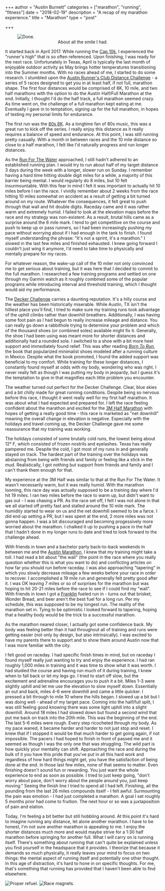 +++
author = "Austin Burnett"
categories = ["marathon", "running", "fitness"]
date = "2018-02-19"
description = "A recap of my marathon experience."
title = "Marathon"
type = "post"

+++

<figure>
  <img src="/img/marathon/done.jpg" alt="Done.">
  <figcaption style="text-align: center;">About all the smile I had.</figcaption>
</figure>

It started back in April 2017. While running the [Cap 10k](http://www.cap10k.com/), I experienced the "runner's high" that is so often referenced. Upon finishing, I was ready for the next race. Unfortunately in Texas, April is typically the last month of enjoyable outdoor activity as May brings hotter temperatures transitioning into the Summer months. With no races ahead of me, I started to do some research. I stumbled upon the [Austin Runner's Club Distance Challenge](https://austinrunners.org/distance-challenge/) - a series of 5 races designed to get you in at least half, if not full, marathon shape. The first four distances would be comprised of 8K, 10 mile, and two half marathons with the option to do the Austin Half/Full Marathon at the end. Initially, I thought I'd do the half track, a full marathon seemed crazy. As time went on, the challenge of a full marathon kept eating at me. Eventually I gave in to temptation, signing up for the full marathon, in hopes of testing my personal limits for endurance.

The first run was the [80s 8K](https://www.rft80s8k.com/). As a longtime fan of 80s music, this was a great run to kick off the series. I really enjoy this distance as it really requires a balance of speed and endurance. At this point, I was still running pretty casually. With a month in between races and the 10 mile distance so close to a half marathon, I felt like I'd naturally progress and run longer distances.

As the [Run For The Water](https://www.runforthewater.com/) approached, I still hadn't adhered to an established running plan. I would try to run about half of my target distance 3 days during the week with a longer, slower run on Sunday. I remember having a hard time hitting double digit miles for a while, a majority of this barrier being mental. I would regularly do 8 miles, but 10 felt insurmountable. With this fear in mind I felt it was important to actually hit 10 miles before I ran the race. I vividly remember about 2 weeks from the race hitting 10 miles somewhat on accident as a result of getting a bit turned around on my route. Whatever the consequences, it felt great to push through that wall and hit double digits. Raceday came and it was rather warm and extremely humid. I failed to look at the elevation maps before the race and my strategy was non-existent. As a result, brutal hills came as a surprise around the 6 mile mark. I tend to get competitive on the course and push to keep up or pass runners, so I had been increasingly pushing my pace without worrying about if I had enough in the tank to finish. I found myself understanding the phrase: "It's not a sprint, it's a marathon." I slowed in the last few miles and finished exhausted. I knew going forward I couldn't just wing it anymore, I'd need to take time to physically and mentally prepare for my races.

For whatever reason, the wake-up call of the 10 miler not only convinced me to get serious about training, but it was here that I decided to commit to the full marathon. I researched a few training programs and settled on one through my Garmin watch as it roughly combined some of the popular programs while introducing interval and threshold training, which I thought would aid my performance.

The [Decker Challenge](https://austinrunners.org/events/decker-challenge/) carries a daunting reputation. It's a hilly course and the weather has been historically miserable. While Austin, TX isn't the hilliest place you'll find, I tried to make sure my training runs took advantage of the uphill climbs rather than downhill breathers. Additionally, I was having some foot pain as I had begun to really increase mileage and distance. You can really go down a rabbithole trying to determine your problem and which of the thousand shoes (or combined soles) available might fix it. Generally, the shoe I had been using was meant more for shorter distances and additionally had a rounded sole. I switched to a shoe with a bit more heel support and immediately found relief. This was after reading [_Born To Run_](http://www.chrismcdougall.com/born-to-run/), the book that popularized minimalist shoes modeled after a running culture in Mexico. Despite what the book promoted, I found the added support was beneficial to my comfort. While training for these longer distances, I constantly found myself at odds with my body, wondering who was right. I never really felt as though I was putting my body in jeopardy, but I guess it's the temptation to give in that magnifies each little problem you encounter.

The weather turned out perfect for the Decker Challenge. Clear, blue skies and a bit chilly made for great running conditions. Despite being so nervous before this race, I thought it went really well for my first half marathon. It was about what I had expected and prepared for. I left the race feeling confident about the marathon and excited for the [3M Half Marathon](http://3mhalfmarathon.com/) with hopes of getting a really good time - this race is marketed as "net downhill" meaning the overall change in elevation is negative. Especially with the holidays and travel coming up, the Decker Challenge gave me some reassurance that my training was working.

The holidays consisted of some brutally cold runs, the lowest being about 12° F, which consisted of frozen nostrils and eyelashes. Texas has really pampered me. Despite the cold, I got most of my runs in and generally stayed on track. The hardest part of the training over the holidays was abstaining from being with friends and family or feeling like a stick in the mud. Realistically, I got nothing but support from friends and family and I can't thank them enough for that.

My experience at the 3M Half was similar to that at the Run For The Water. It wasn't necessarily warm, but it was really humid. With the marathon looming, this race day was actually supposed to be a training day where I'd hit 19 miles. I ran two miles before the race to warm up, but didn't want to gas out - I was chasing a PR. As the race set off, I felt I was not alone in that we all started off pretty fast and stalled around the 10 mile mark. The humidity started to wear on us and the net downhill seemed to be a farce. I did end up setting a PR, but I was spent at the end, 2 more miles was not gonna happen. I was a bit discouraged and becoming progessively more worried about the marathon. I chalked it up to pushing a pace in the half that I hadn't done in my longer runs to date and tried to look forward to the challenge ahead.

With friends in town and a bachelor party back-to-back weekends in between me and the [Austin Marathon](https://youraustinmarathon.com/), I knew that my training might take a toll. I had read a bit about "the wall" (the point in the race where you really question whether this is what you want to do) and conflicting articles on how far you should run before raceday. I was also approaching "tapering" in which you slowly decrease mileage a few weeks before your race in order to recover. I accomplished a 19 mile run and generally felt pretty good after it. I was OK leaving 7 miles or so of surprises for the marathon but was hoping to hit 20-21 miles before the race to see if I could find my "wall". With friends in town I got a [Franklin](https://franklinbbq.com/) fueled run in - turns out that brisket, Wonder Bread, and beer aren't the best fuel for a long run. Per my schedule, this was supposed to be my longest run. The reality of the marathon set in. Tying to be optimistic I looked forward to tapering, hoping that a healthy body would be the trick to a successful marathon.

As the marathon neared closer, I actually got some confidence back. My body was feeling better than it had throughout all of training and runs were getting easier (not only by design, but also intrinsically). I was excited to have my parents there to support and to show them around Austin now that I was more familiar with the city.

I felt good on raceday. I had specific finish times in mind, but on raceday I found myself really just wanting to try and enjoy the experience. I had ran roughly 1,000 miles in training and it was time to show what it was worth. I had studied the course and having run much of it during training, I knew when to fall back or let my legs go. I tried to start off slow, but the excitement and adrenaline encourages you to push it a bit. Miles 1-3 were slightly uphill and let me use the elevation to slow myself down. Essentially an out and back, miles 4-6 were downhill and came a little quicker. I pressed a bit through to mile 10 where the hills began. I slowed up a bit but I was doing well - ahead of my target pace. Coming into the half/full split, I was still feeling good knowing there was some light uphill into a slight downhill. Around 18 miles I had slowed down but found a second wind that put me back on track into the 20th mile. This was the beginning of the end. The last 5-6 miles were rough. Every step ricocheted through my body. As my pace waned, it became harder and harder to not just stop and reset. I knew that if I stopped it would be that much harder to get going again, if not impossible. The pacers I had hoped to finish in front of passed me and it seemed as though I was the only one that was struggling. The wild part is how quickly your mentality can shift. Approaching the race and during the bulk of it you have this pride that you've put in all this hard work and regardless of how hard things might get, you have the satisfaction of being done at the end. In those last few miles, none of that seems to matter. Even finishing doesn't sound fun or rewarding. You just want the whole experience to end as soon as possible. I tried to just keep going, "don't worry about pace, don't worry about the people around you, just keep moving." Seeing the finish line I tried to spend all I had left. Finishing, all the pounding from the last 26 miles compounds itself - I felt awful. Surmounting the pain was emotion - I had just completed a marathon. A goal I set roughly 5 months prior had come to fruition. The next hour or so was a juxtaposition of pain and elation.

Today, I'm feeling a bit better but still hobbling around. At this point it's hard to imagine running any distance, let alone another marathon. I have to be honest, I'm not sure another marathon is appealing to me. I enjoy the shorter distances much more and would maybe strive for a 1:30 half marathon before springing for another full. What I will carry on is running itself. There's something about running that can't quite be explained unless you find yourself in the headspace that it provides. I theorize that because it demands so much physically, it really leaves your mind to focus on two things: the mental aspect of running itself and potentially one other thought. In this age of distraction, it's hard to hone in on specific thoughts. For me, that's something that running has provided that I haven't been able to find elsewhere.

<div class="main-carousel" data-flickity='{"imagesLoaded": true}'>
    <img class="carousel-cell" src="/img/marathon/pizza.jpg" alt="Proper refuel.">
    <img class="carousel-cell" src="/img/marathon/magnets.jpg" alt="Race magnets.">
</div>
<div class="caption">&nbsp;</div>
<br>
